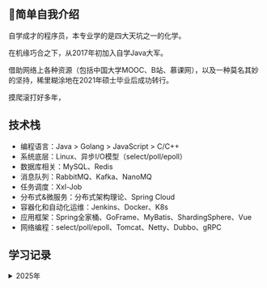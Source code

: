 ## 🙋简单自我介绍
自学成才的程序员，本专业学的是四大天坑之一的化学。

在机缘巧合之下，从2017年初加入自学Java大军。

借助网络上各种资源（包括中国大学MOOC、B站、慕课网），以及一种莫名其妙的坚持，稀里糊涂地在2021年硕士毕业后成功转行。

摸爬滚打好多年，

## 技术栈
- 编程语言：Java > Golang > JavaScript > C/C++
- 系统底层：Linux、异步I/O模型（select/poll/epoll）
- 数据库相关：MySQL、Redis
- 消息队列：RabbitMQ、Kafka、NanoMQ
- 任务调度：Xxl-Job
- 分布式&微服务：分布式架构理论、Spring Cloud
- 容器化和自动化运维：Jenkins、Docker、K8s
- 应用框架：Spring全家桶、GoFrame、MyBatis、ShardingSphere、Vue
- 网络编程：select/poll/epoll、Tomcat、Netty、Dubbo、gRPC

## 学习记录
<details>
<summary>2025年</summary>
- [《Linux&Unix系统编程手册》](https://book.douban.com/subject/25809330/)
- [Apollo配置中心的Java客户端源码](https://github.com/Xianhuii/apollo-java)
- 
- [The Architecture of Open Source Applications (Volume 2)Scalable Web Architecture and Distributed Systems](https://aosabook.org/en/v2/distsys.html)
- [system-design-primer](https://github.com/Xianhuii/system-design-primer/blob/master/README-zh-Hans.md)
- [《Distributed systems for fun and profit》](https://book.mixu.net/distsys/single-page.html)
- [《设计数据密集型应用》](https://book.douban.com/subject/27154352/)
- [Apache SkyWalking的Java Agent源码](https://github.com/Xianhuii/skywalking-java)
</details>
